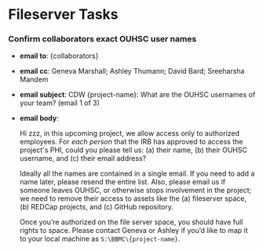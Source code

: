 # Fileserver Tasks

### Confirm collaborators exact OUHSC user names


* **email to**: {collaborators}

* **email cc**: Geneva Marshall; Ashley Thumann; David Bard; Sreeharsha Mandem

* **email subject**: CDW {project-name}: What are the OUHSC usernames of your team? (email 1 of 3)

* **email body**:

    Hi zzz, in this upcoming project, we allow access only to authorized employees.  For *each person* that the IRB has approved to access the project's PHI, could you please tell us: (a) their name, (b) their OUHSC username, and (c) their email address?  

    Ideally all the names are contained in a single email.  If you need to add a name later, please resend the entire list.  Also, please email us if someone leaves OUHSC, or otherwise stops involvement in the project; we need to remove their access to assets like the (a) fileserver space, (b) REDCap projects, and (c) GitHub repository.

    Once you’re authorized on the file server space, you should have full rights to space.  Please contact Geneva or Ashley if you’d like to map it to your local machine as `S:\BBMC\{project-name}`.
